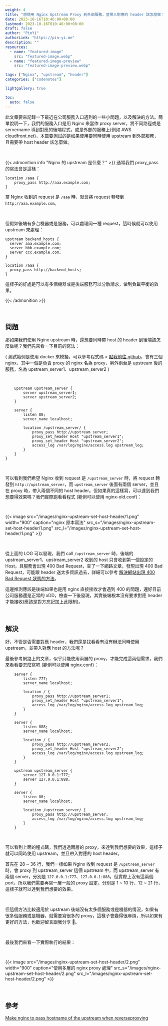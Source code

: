 ```yaml
---
weight: 4
title: "想使用 Nginx Upstream Proxy 到外部服務，並帶入對應的 header 該怎麼做？"
date: 2023-10-16T10:46:00+08:00
lastmod: 2023-10-16T010:46:00+08:00
draft: false
author: "PinYi"
authorLink: "https://pin-yi.me"
description: ""
resources:
  - name: "featured-image"
    src: "featured-image.webp"
  - name: "featured-image-preview"
    src: "featured-image-preview.webp"

tags: ["Nginx", "upstream", "header"]
categories: ["codenotes"]

lightgallery: true

toc:
  auto: false
---
```


此文章要來記錄一下最近在公司服務入口遇到的一些小問題，以及解決的方法。簡單說明一下，我們的服務入口是用 Nginx 來當作 proxy server，將不同路徑或是 servername 導到對應的後端程式，或是外部的服務上(例如 AWS cloudfront.net)，本篇要測試的是如果使用要同時使用 upstream 到外部服務，且需要帶 host header 該怎麼做。

<br>

{{< admonition info "Nginx 的 upstream 是什麼？" >}}
通常我們 proxy_pass 的寫法會是這樣：

```nginx
location /aaa {
    proxy_pass http://aaa.example.com;
}
```

當 Nginx 收到的 request 是 `/aaa` 時，就會將 request 轉發到 `http://aaa.example.com`。

<br>

但假如後端有多台機器或是服務，可以處理同一種 request，這時候就可以使用 upstream 來處理：

```nginx
upstream backend_hosts {
  server aaa.example.com;
  server bbb.example.com;
  server ccc.example.com;
}

location /aaa {
  proxy_pass http://backend_hosts;
}

```

這樣子的好處是可以有多個機器或是後端服務可以分散請求，做到負載平衡的效果。

{{< /admonition >}}

<br>

## 問題

那如果我們使用 Nginx upstream 時，還想要同時帶 host 的 header 到後端該怎麼做呢？我們先來看一下目前的寫法：

( 測試範例是使用 docker 來模擬，可以參考程式碼 > [點我前往 github](https://github.com/880831ian/nginx-upstream-set-host-header)，會有三個 nginx，其中一個是負責 proxy 的 nginx 名為 proxy，另外兩台是 upstream 後的服務，名為 upstream_server1、upstream_server2 )

<br>

```nginx
    upstream upstream_server {
        server upstream_server1;
        server upstream_server2;
    }

    server {
        listen 80;
        server_name localhost;

        location /upstream_server/ {
            proxy_pass http://upstream_server;
            proxy_set_header Host "upstream_server1";
            proxy_set_header Host "upstream_server2";
            access_log /var/log/nginx/access.log upstream_log;
        }
    }
}
```

<br>

可以看到我們希望 Nginx 收到 request 是 `/upstream_server` 時，將 request 轉發到 `http://upstream_server`，而 `upstream_server` 後面有兩個 server，並且在 proxy 時，帶入兩個不同的 host header。但如果真的這樣寫，可以達到我們想要得效果嗎？我們實際跑看看程式 (範例可以使用 nginx-old.conf)：

<br>

{{< image src="/images/nginx-upstream-set-host-header/1.png"  width="900" caption="nginx 原本寫法" src_s="/images/nginx-upstream-set-host-header/1.png" src_l="/images/nginx-upstream-set-host-header/1.png" >}}

<br>

從上面的 LOG 可以發現，我們 call `/upstream_server` 時，後端的 upstream_server1、upstream_server2 收到的 host 只會收到第一個設定的 Host，且服務會出現 400 Bad Request，查了一下網路文章，發現出現 400 Bad Request，可能跟 header 送太多資訊過去，詳細可以參考 [解決網站出現 400 Bad Request 狀態的方法](https://tools.wingzero.tw/article/sn/534)。

這邊推測應該是後端如果也是用 nginx 直接接收才會遇到 400 的問題，還好目前公司服務還是正常的 xDD，檢查一下後發現，其實後端根本沒有要求對應 header 才能接收(應該是對方忘記加上此限制)。

<br>

## 解決

好，不管是否需要對應 header，我們還是找看看有沒有辦法同時使用 upstream，並帶入對應 host 的方法呢？

最後參考網路上的文章，似乎只能使用兩層的 proxy，才能完成這兩個需求，我們來看看要怎麼寫吧 (範例可以使用 nginx.conf)：

```nginx
    server {
        listen 777;
        server_name localhost;

        location / {
            proxy_pass http://upstream_server1;
            proxy_set_header Host "upstream_server1";
            access_log /var/log/nginx/access.log upstream_log;
        }
    }

    server {
        listen 888;
        server_name localhost;

        location / {
            proxy_pass http://upstream_server2;
            proxy_set_header Host "upstream_server2";
            access_log /var/log/nginx/access.log upstream_log;
        }
    }

    upstream upstream_server {
        server 127.0.0.1:777;
        server 127.0.0.1:888;
    }

    server {
        listen 80;
        server_name localhost;

        location /upstream_server/ {
            proxy_pass http://upstream_server;
            access_log /var/log/nginx/access.log upstream_log;
        }
    }
```

<br>

可以看到上面的程式碼，我們透過兩層的 proxy，來達到我們想要的效果，這樣子就可以同時使用 upstream，並且帶入對應的 host header。

首先在 28 ~ 36 行，我們一樣如果 Nginx 收到 request 是 `/upstream_server` 時，會 proxy 到 upstream_server 這個 upstream 中，而 upstream_server 有兩個 server，分別是 `127.0.0.1:777`、`127.0.0.1:888`，但實際上沒有這兩個 port，所以我們需要再寫一層一般的 proxy 設定，分別是 1 ~ 10 行、12 ~ 21 行，這樣子就可以達到我們想要的效果。

<br>

但這個方法比較適用於 upstream 後端沒有太多個服務或是機器的情況，如果有很多個服務或是機器，就需要寫很多的 proxy，這樣子會變得很麻煩，所以如果有更好的方法，也歡迎留言跟我分享 🤣。

<br>

最後我們來看一下實際執行的結果：

<br>

{{< image src="/images/nginx-upstream-set-host-header/2.png"  width="900" caption="使用多層的 nginx proxy 處理" src_s="/images/nginx-upstream-set-host-header/2.png" src_l="/images/nginx-upstream-set-host-header/2.png" >}}

<br>

## 參考

[Make nginx to pass hostname of the upstream when reverseproxying](https://serverfault.com/questions/598202/make-nginx-to-pass-hostname-of-the-upstream-when-reverseproxying)
